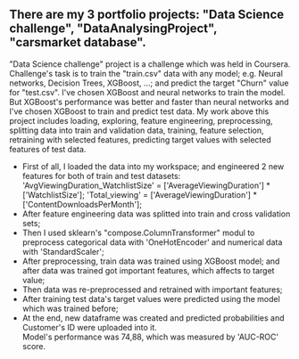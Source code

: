   There are my 3 portfolio projects: "Data Science challenge", "DataAnalysingProject", "carsmarket database". 
  ---
  "Data Science challenge" project is a challenge which was held in Coursera.  Challenge's task is to train the "train.csv" data with any model; e.g. Neural networks, Decision Trees, XGBoost, ...;  and predict the target "Churn" value for "test.csv".  I've chosen XGBoost and neural networks to train the model. But XGBoost's performance was better and faster than neural networks and I've chosen XGBoost to train and predict test data. My work above this project includes loading, exploring, feature engineering, preprocessing, splitting data into train and validation data, training, feature selection, retraining with selected features, predicting target values with selected features of test data.  
  - First of all, I loaded the data into my workspace; and engineered 2 new features for both of train and test datasets: 'AvgViewingDuration_WatchlistSize' = ['AverageViewingDuration'] * ['WatchlistSize'];   'Total_viewing' = ['AverageViewingDuration'] * ['ContentDownloadsPerMonth'];
  - After feature engineering data was splitted into train and cross validation sets;
  - Then I used sklearn's "compose.ColumnTransformer" modul to preprocess categorical data with 'OneHotEncoder' and numerical data with 'StandardScaler';
  - After preprocessing, train data was trained using XGBoost model; and after data was trained got important features, which affects to target value;
  - Then data was re-preprocessed and retrained with important features;
  - After training test data's target values were predicted using the model which was trained before;
  - At the end, new dataframe was created and predicted probabilities and Customer's ID were uploaded into it.  
    Model's performance was 74,88, which was measured by 'AUC-ROC' score.
